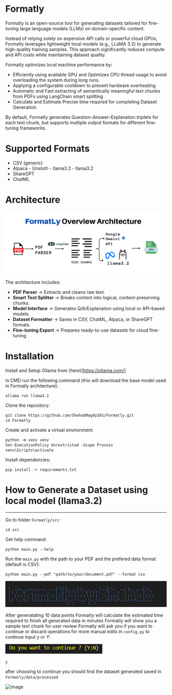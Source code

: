 # Formatly

Formatly is an open-source tool for generating datasets tailored for fine-tuning large language models (LLMs) on domain-specific content.

Instead of relying solely on expensive API calls or powerful cloud GPUs, Formatly leverages lightweight local models (e.g., LLaMA 3.2) to generate high-quality training samples. This approach significantly reduces compute and API costs while maintaining dataset quality.

Formatly optimizes local machine performance by:

- Efficiently using available GPU and Optimizes CPU thread usage to avoid overloading the system during long runs.
- Applying a configurable cooldown to prevent hardware overheating
- Automatic and Fast extracting of semantically meaningful text chunks from PDFs using LangChain smart splitting
- Calculate and Estimate Precise time required for completing Dataset Generation

By default, Formatly generates Question–Answer–Explanation triplets for each text chunk, but supports multiple output formats for different fine-tuning frameworks.

# Supported Formats

- CSV (generic)
- Alpaca - Unsloth - llama3.2 - llama3.2
- ShareGPT
- ChatML

# Architecture


![alt text](image.png)

The architecture includes:

- **PDF Parser** → Extracts and cleans raw text.
- **Smart Text Splitter** → Breaks content into logical, context-preserving chunks.
- **Model Interface** → Generates Q/A/Explanation using local or API-based models.
- **Dataset Formatter** → Saves in CSV, ChatML, Alpaca, or ShareGPT formats.
- **Fine-tuning Export** → Prepares ready-to-use datasets for cloud fine-tuning


# Installation


Install and Setup Ollama from (here)[https://ollama.com/]

in CMD run the following command (this will download the base model used in Formatly architecture):

```
ollama run llama3.2
```

Clone the repository:

```
git clone https://github.com/ShehabMagdy101/Formatly.git
cd Formatly

```
Create and activate a virtual environment:

```
python -m venv venv
Set-ExecutionPolicy Unrestricted -Scope Process
venv\Scripts\activate

```

Install dependencies:

```
pip install -r requirements.txt
```
# How to Generate a Dataset using local model (llama3.2)
---


Go to folder `Formatly/src`:

```
cd src

```

Get help command:

```
python main.py --help
```

Run the `main.py` with the path to your PDF and the prefered data format (default is CSV):

```
python main.py --pdf "path/to/your/document.pdf" --format csv
```
![alt text](image-1.png)

After generatating 10 data points Formalty will calculate the estimated time required to finish all generated data in minutes
Formatly will show you a sample text chunk for user review
Formatly will ask you if you want to continue or discard operations for more manual edits in `config.py`
to continue input y or Y:

![alt text](image-2.png)

```
y
```

after choosing to continue you should find the dataset generated saved in `Formatly/data/processed`

<img width="233" height="69" alt="image" src="https://github.com/user-attachments/assets/dc0a9303-6d64-4cd9-bb2a-d45129739306" />



